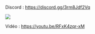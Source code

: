 Discord : https://discord.gg/3rm8Jdf2Vq

<img src="https://i.imgur.com/BMinH1H.png">

Vidéo : https://youtu.be/RFxK4zqr-xM
